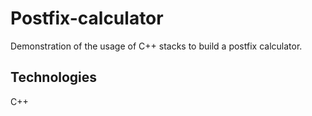 # Postfix-calculator
Demonstration of the usage of C++ stacks to build a postfix calculator.
## Technologies 
C++

